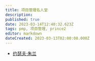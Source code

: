 ```yaml
---
title: 项目管理名人堂
description: 
published: true
date: 2023-03-14T12:40:32.623Z
tags: pmp, 项目管理, prince2
editor: markdown
dateCreated: 2023-03-13T02:00:08.000Z
---
```


- [约瑟夫·朱兰](/项目管理/名人堂/约瑟夫·朱兰)